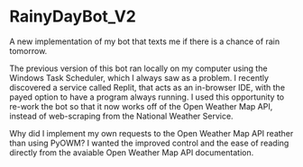 # RainyDayBot_V2
A new implementation of my bot that texts me if there is a chance of rain tomorrow.

The previous version of this bot ran locally on my computer using the Windows Task Scheduler, which I always saw as a problem. I recently discovered a service called Replit, that acts as an in-browser IDE, with the payed option to have a program always running. I used this opportunity to re-work the bot so that it now works off of the Open Weather Map API, instead of web-scraping from the National Weather Service.

Why did I implement my own requests to the Open Weather Map API reather than using PyOWM? I wanted the improved control and the ease of reading directly from the avaiable Open Weather Map API documentation.
